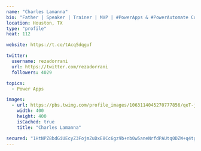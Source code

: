 ```yaml
---
name: "Charles Lamanna"
bio: "Father | Speaker | Trainer | MVP | #PowerApps & #PowerAutomate Community Super User | YouTuber Right-pointing triangle http://youtube.com/c/rezadorrani | Learn - Share - Clockwise rightwards and leftwards open circle arrows"
location: Houston, TX
type: "profile"
heat: 112

website: https://t.co/tAcqSdqguf

twitter:
  username: rezadorrani
  url: https://twitter.com/rezadorrani
  followers: 4029

topics:
  - Power Apps

images:
  - url: https://pbs.twimg.com/profile_images/1063114045270777856/qeT-jpWr_400x400.jpg
    width: 400
    height: 400
    isCached: true
    title: "Charles Lamanna"

secured: "1HtNPZ8bdGiUEcyZ3FojmZuDxE8Cc6gz9b+nb0w5aneNrfdPAUtq0DZW+q4tgR+EKhx0EPaFUKYT4IbQTdCbfvRFiiRMcc7xrm6shmfi8GHEn9NqnkIrMjcb+GsBNb5mFSuV4EvUiZl6uC36ei3vJknnUNX2IW4IOI8XOScBa8h7oNz88qFGuch25Cofz8L85diEjimY1NNZuc53xw9XP7OAL/gxtW+Sv1LVCGpOekrTDG0za8MjgZAAdWUFt3foZl4Ckrk3EXEphPGCQ9vZ45TXnyCit5mQZFQAgj7mnCHdPBt2q8ymDdDLZPEgWvr/ijSWQ+L5ZzQ07jEu8n5tnwJYmqEKrmH4xSBmmkKW6rxfK5TZ+WPqc0mNOtCcOEIBEmG74ZEwEHtFfg2BFzmUcJ8lv/xnWC5zJpLzbtug7U4=;NTontd9h4TUvVJjrwHBhzA=="
---
```


